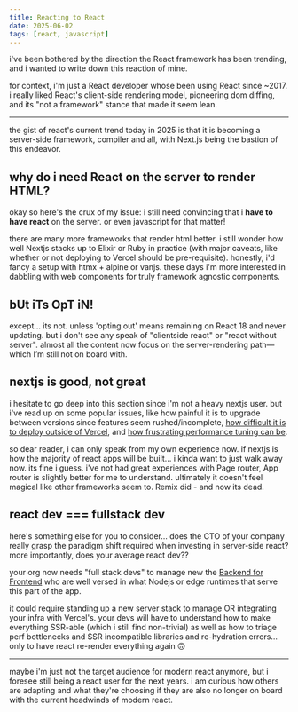 ```yaml
---
title: Reacting to React
date: 2025-06-02
tags: [react, javascript]
---
```


i've been bothered by the direction the React framework has been trending, and i wanted to write down this reaction of mine.

<!-- excerpt-end -->

for context, i'm just a React developer whose been using React since ~2017. i really liked React's client-side rendering model, pioneering dom diffing, and its "not a framework" stance that made it seem lean.

---

the gist of react's current trend today in 2025 is that it is becoming a server-side framework, compiler and all, with Next.js being the bastion of this endeavor.

## why do i need React on the server to render HTML?

okay so here's the crux of my issue: i still need convincing that i **have to have react** on the server. or even javascript for that matter!

there are many more frameworks that render html better. i still wonder how well Nextjs stacks up to Elixir or Ruby in practice (with major caveats, like whether or not deploying to Vercel should be pre-requisite). honestly, i'd fancy a setup with htmx + alpine or vanjs. these days i'm more interested in dabbling with web components for truly framework agnostic components.

## bUt iTs OpT iN!

except... its not. unless 'opting out' means remaining on React 18 and never updating. but i don't see any speak of "clientside react" or "react without server". almost all the content now focus on the server-rendering path—which I’m still not on board with.

## nextjs is good, not great

i hesitate to go deep into this section since i'm not a heavy nextjs user. but i've read up on some popular issues, like how painful it is to upgrade between versions since features seem rushed/incomplete, [how difficult it is to deploy outside of Vercel](https://x.com/thdxr/status/1718308244383228124), and [how frustrating performance tuning can be](https://www.reddit.com/r/nextjs/comments/1iuv3g1/big_rant_about_how_much_nextjs_sucks_at_any_type/).

so dear reader, i can only speak from my own experience now. if nextjs is how the majority of react apps will be built... i kinda want to just walk away now. its fine i guess. i've not had great experiences with Page router, App router is slightly better for me to understand. ultimately it doesn't feel magical like other frameworks seem to. Remix did - and now its dead.

## react dev === fullstack dev

here's something else for you to consider... does the CTO of your company really grasp the paradigm shift required when investing in server-side react? more importantly, does your average react dev??

your org now needs "full stack devs" to manage new the [Backend for Frontend](https://remix.run/docs/en/main/guides/bff) who are well versed in what Nodejs or edge runtimes that serve this part of the app.

it could require standing up a new server stack to manage OR integrating your infra with Vercel's. your devs will have to understand how to make everything SSR-able (which i still find non-trivial) as well as how to triage perf bottlenecks and SSR incompatible libraries and re-hydration errors... only to have react re-render everything again 🙃

---

maybe i'm just not the target audience for modern react anymore, but i foresee still being a react user for the next years. i am curious how others are adapting and what they're choosing if they are also no longer on board with the current headwinds of modern react.